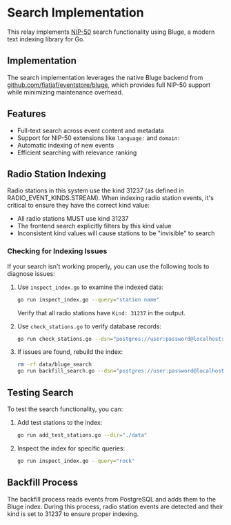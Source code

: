 # Search Implementation

This relay implements [NIP-50](https://github.com/nostr-protocol/nips/blob/master/50.md) search functionality using Bluge, a modern text indexing library for Go.

## Implementation

The search implementation leverages the native Bluge backend from [github.com/fiatjaf/eventstore/bluge](https://github.com/fiatjaf/eventstore/bluge), which provides full NIP-50 support while minimizing maintenance overhead.

## Features

- Full-text search across event content and metadata
- Support for NIP-50 extensions like `language:` and `domain:`
- Automatic indexing of new events
- Efficient searching with relevance ranking

## Radio Station Indexing

Radio stations in this system use the kind 31237 (as defined in RADIO_EVENT_KINDS.STREAM). When indexing radio station events, it's critical to ensure they have the correct kind value:

- All radio stations MUST use kind 31237
- The frontend search explicitly filters by this kind value
- Inconsistent kind values will cause stations to be "invisible" to search

### Checking for Indexing Issues

If your search isn't working properly, you can use the following tools to diagnose issues:

1. Use `inspect_index.go` to examine the indexed data:
   ```bash
   go run inspect_index.go --query="station name"
   ```
   
   Verify that all radio stations have `Kind: 31237` in the output.

2. Use `check_stations.go` to verify database records:
   ```bash
   go run check_stations.go --dsn="postgres://user:password@localhost:5432/dbname"
   ```

3. If issues are found, rebuild the index:
   ```bash
   rm -rf data/bluge_search
   go run backfill_search.go --dsn="postgres://user:password@localhost:5432/dbname" --dir="./data"
   ```

## Testing Search

To test the search functionality, you can:

1. Add test stations to the index:
   ```bash
   go run add_test_stations.go --dir="./data"
   ```

2. Inspect the index for specific queries:
   ```bash
   go run inspect_index.go --query="rock"
   ```

## Backfill Process

The backfill process reads events from PostgreSQL and adds them to the Bluge index. During this process, radio station events are detected and their kind is set to 31237 to ensure proper indexing.
